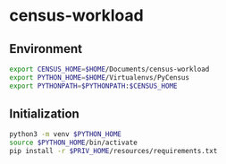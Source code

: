 # census-workload

## Environment
```bash
export CENSUS_HOME=$HOME/Documents/census-workload
export PYTHON_HOME=$HOME/Virtualenvs/PyCensus
export PYTHONPATH=$PYTHONPATH:$CENSUS_HOME
```

## Initialization
```bash
python3 -m venv $PYTHON_HOME
source $PYTHON_HOME/bin/activate
pip install -r $PRIV_HOME/resources/requirements.txt
```
